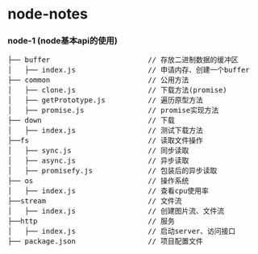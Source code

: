 # node-notes

### node-1 (node基本api的使用)
<pre>
├── buffer                       // 存放二进制数据的缓冲区
│   ├── index.js                 // 申请内存、创建一个buffer
├── common                       // 公用方法
│   ├── clone.js                 // 下载方法(promise)
│   ├── getPrototype.js          // 遍历原型方法
│   ├── promise.js               // promise实现方法
├── down                         // 下载
│   ├── index.js                 // 测试下载方法
├──fs                            // 读取文件操作
│   ├── sync.js                  // 同步读取
│   ├── async.js                 // 异步读取
│   ├── promisefy.js             // 包装后的异步读取
├── os                           // 操作系统
│   ├── index.js                 // 查看cpu使用率
├──stream                        // 文件流
│   ├── index.js                 // 创建图片流、文件流
├──http                          // 服务
│   ├── index.js                 // 启动server、访问接口
├── package.json                 // 项目配置文件
</pre>

